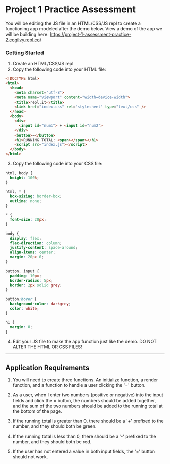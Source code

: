 
# Project 1 Practice Assessment

You will be editing the JS file in an HTML/CSS/JS repl to create a functioning app modeled after the demo below.
View a demo of the app we will be building here: https://project-1-assessment-practice-2.cogilvy.repl.co/

### Getting Started

1. Create an HTML/CSS/JS repl
2. Copy the following code into your HTML file:

```html
<!DOCTYPE html>
<html>
  <head>
    <meta charset="utf-8">
    <meta name="viewport" content="width=device-width">
    <title>repl.it</title>
    <link href="index.css" rel="stylesheet" type="text/css" />
  </head>
  <body>
    <div>
      <input id="num1"> + <input id="num2">
    </div>
    <button>=</button>
    <h1>RUNNING TOTAL: <span></span></h1>
    <script src="index.js"></script>
  </body>
</html>
```

3. Copy the following code into your CSS file:

```css
html, body {
  height: 100%;
}

html, * {
  box-sizing: border-box;
  outline: none;
}

* {
  font-size: 20px;
}

body {
  display: flex;
  flex-direction: column;
  justify-content: space-around;
  align-items: center;
  margin: 20px 0;
}

button, input {
  padding: 10px;
  border-radius: 5px;
  border: 2px solid grey;
}

button:hover {
  background-color: darkgrey;
  color: white;
}

h1 {
  margin: 0;
}
```

4. Edit your JS file to make the app function just like the demo. DO NOT ALTER THE HTML OR CSS FILES!

---

## Application Requirements

1. You will need to create three functions. An initialize function, a render function, and a function to handle a user clicking the '=' button.

2. As a user, when I enter two numbers (positive or negative) into the input fields and click the = button, the numbers should be added together, and the sum of the two numbers should be added to the running total at the bottom of the page.

3. If the running total is greater than 0, there should be a '+' prefixed to the number, and they should both be green.

4. If the running total is less than 0, there should be a '-' prefixed to the number, and they should both be red.

5. If the user has not entered a value in both input fields, the '=' button should not work.



